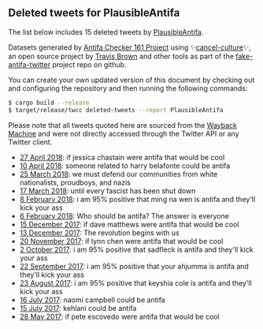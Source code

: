 ## Deleted tweets for PlausibleAntifa

The list below includes 15 deleted tweets by
[PlausibleAntifa](https://twitter.com/PlausibleAntifa).



Datasets generated by [Antifa Checker 161 Project](https://twitter.com/antifacheck161) using ✨[cancel-culture](https://github.com/travisbrown/cancel-culture)✨, an open source project by 
[Travis Brown](https://twitter.com/travisbrown) and other tools as part of the 
[fake-antifa-twitter](https://github.com/antifacheck161/fake-antifa-twitter) project repo on github.

You can create your own updated version of this document by checking out and configuring the
repository and then running the following commands:

```bash
$ cargo build --release
$ target/release/twcc deleted-tweets --report PlausibleAntifa
```

Please note that all tweets quoted here are sourced from the
[Wayback Machine](https://web.archive.org) and were not directly accessed through the Twitter API or
any Twitter client.

* [27 April 2018](https://web.archive.org/web/20180427123919/https://twitter.com/PlausibleAntifa/status/989846453634981888): if jessica chastain were antifa that would be cool <!--989846453634981888-->
* [10 April 2018](https://web.archive.org/web/20180410213905/https://twitter.com/PlausibleAntifa/status/983821696644861952): someone related to harry belafonte could be antifa <!--983821696644861952-->
* [25 March 2018](https://web.archive.org/web/20180325064037/https://twitter.com/PlausibleAntifa/status/977797384242651137): we must defend our communities from white nationalists, proudboys, and nazis <!--977797384242651137-->
* [17 March 2018](https://web.archive.org/web/20180317153931/https://twitter.com/PlausibleAntifa/status/975033899947642880): until every fascist has been shut down <!--975033899947642880-->
* [ 8 February 2018](https://web.archive.org/web/20180208153337/https://twitter.com/PlausibleAntifa/status/961624064145190917): i am 95% positive that ming na wen is antifa and they'll kick your ass <!--961624064145190917-->
* [ 6 February 2018](https://web.archive.org/web/20180206033355/https://twitter.com/PlausibleAntifa/status/960718169966043137): Who should be antifa? The answer is everyone <!--960718169966043137-->
* [15 December 2017](https://web.archive.org/web/20171215153331/https://twitter.com/PlausibleAntifa/status/941692706375503872): if dave matthews were antifa that would be cool <!--941692706375503872-->
* [13 December 2017](https://web.archive.org/web/20171213063335/https://twitter.com/PlausibleAntifa/status/940832051959336960): The revolution begins with us <!--940832051959336960-->
* [20 November 2017](https://web.archive.org/web/20171120153336/https://twitter.com/PlausibleAntifa/status/932633030702850048): if lynn chen were antifa that would be cool <!--932633030702850048-->
* [ 2 October 2017](https://web.archive.org/web/20171002125943/https://twitter.com/PlausibleAntifa/status/914837299288051712): i am 95% positive that sadfleck is antifa and they'll kick your ass <!--914837299288051712-->
* [22 September 2017](https://web.archive.org/web/20170922005946/https://twitter.com/PlausibleAntifa/status/911032239261134853): i am 95% positive that your ahjumma is antifa and they'll kick your ass <!--911032239261134853-->
* [23 August 2017](https://web.archive.org/web/20170823155932/https://twitter.com/PlausibleAntifa/status/900387036993073153): i am 95% positive that keyshia cole is antifa and they'll kick your ass <!--900387036993073153-->
* [16 July 2017](https://web.archive.org/web/20170716215920/https://twitter.com/PlausibleAntifa/status/886706844764438528): naomi campbell could be antifa <!--886706844764438528-->
* [15 July 2017](https://web.archive.org/web/20170715185920/https://twitter.com/PlausibleAntifa/status/886299158407204865): kehlani could be antifa <!--886299158407204865-->
* [28 May 2017](https://web.archive.org/web/20170528130723/https://twitter.com/PlausibleAntifa/status/868815969740886016): if pete escovedo were antifa that would be cool <!--868815969740886016-->
